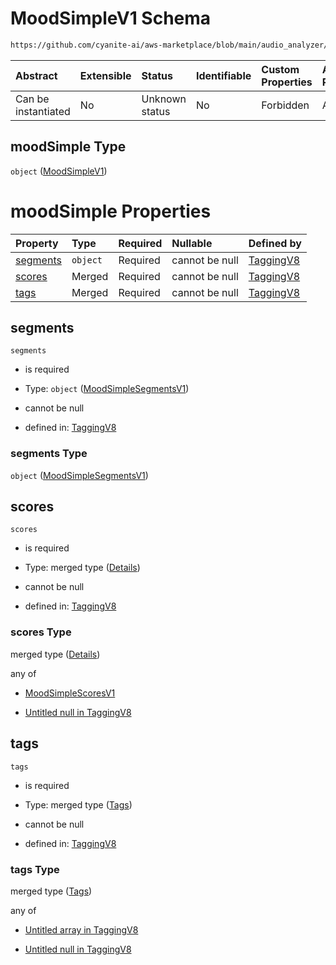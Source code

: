 # MoodSimpleV1 Schema

```txt
https://github.com/cyanite-ai/aws-marketplace/blob/main/audio_analyzer/schemes/marketplace_v1/schema/TaggingV8.schema.json#/properties/moodSimple
```



| Abstract            | Extensible | Status         | Identifiable | Custom Properties | Additional Properties | Access Restrictions | Defined In                                                                     |
| :------------------ | :--------- | :------------- | :----------- | :---------------- | :-------------------- | :------------------ | :----------------------------------------------------------------------------- |
| Can be instantiated | No         | Unknown status | No           | Forbidden         | Allowed               | none                | [TaggingV8.schema.json\*](../out/TaggingV8.schema.json "open original schema") |

## moodSimple Type

`object` ([MoodSimpleV1](taggingv8-defs-moodsimplev1.md))

# moodSimple Properties

| Property              | Type     | Required | Nullable       | Defined by                                                                                                                                                                                                                       |
| :-------------------- | :------- | :------- | :------------- | :------------------------------------------------------------------------------------------------------------------------------------------------------------------------------------------------------------------------------- |
| [segments](#segments) | `object` | Required | cannot be null | [TaggingV8](taggingv8-defs-moodsimplesegmentsv1.md "https://github.com/cyanite-ai/aws-marketplace/blob/main/audio_analyzer/schemes/marketplace_v1/schema/TaggingV8.schema.json#/$defs/MoodSimpleV1/properties/segments")         |
| [scores](#scores)     | Merged   | Required | cannot be null | [TaggingV8](taggingv8-defs-moodsimplev1-properties-scores.md "https://github.com/cyanite-ai/aws-marketplace/blob/main/audio_analyzer/schemes/marketplace_v1/schema/TaggingV8.schema.json#/$defs/MoodSimpleV1/properties/scores") |
| [tags](#tags)         | Merged   | Required | cannot be null | [TaggingV8](taggingv8-defs-moodsimplev1-properties-tags.md "https://github.com/cyanite-ai/aws-marketplace/blob/main/audio_analyzer/schemes/marketplace_v1/schema/TaggingV8.schema.json#/$defs/MoodSimpleV1/properties/tags")     |

## segments



`segments`

* is required

* Type: `object` ([MoodSimpleSegmentsV1](taggingv8-defs-moodsimplesegmentsv1.md))

* cannot be null

* defined in: [TaggingV8](taggingv8-defs-moodsimplesegmentsv1.md "https://github.com/cyanite-ai/aws-marketplace/blob/main/audio_analyzer/schemes/marketplace_v1/schema/TaggingV8.schema.json#/$defs/MoodSimpleV1/properties/segments")

### segments Type

`object` ([MoodSimpleSegmentsV1](taggingv8-defs-moodsimplesegmentsv1.md))

## scores



`scores`

* is required

* Type: merged type ([Details](taggingv8-defs-moodsimplev1-properties-scores.md))

* cannot be null

* defined in: [TaggingV8](taggingv8-defs-moodsimplev1-properties-scores.md "https://github.com/cyanite-ai/aws-marketplace/blob/main/audio_analyzer/schemes/marketplace_v1/schema/TaggingV8.schema.json#/$defs/MoodSimpleV1/properties/scores")

### scores Type

merged type ([Details](taggingv8-defs-moodsimplev1-properties-scores.md))

any of

* [MoodSimpleScoresV1](taggingv8-defs-moodsimplescoresv1.md "check type definition")

* [Untitled null in TaggingV8](taggingv8-defs-moodsimplev1-properties-scores-anyof-1.md "check type definition")

## tags



`tags`

* is required

* Type: merged type ([Tags](taggingv8-defs-moodsimplev1-properties-tags.md))

* cannot be null

* defined in: [TaggingV8](taggingv8-defs-moodsimplev1-properties-tags.md "https://github.com/cyanite-ai/aws-marketplace/blob/main/audio_analyzer/schemes/marketplace_v1/schema/TaggingV8.schema.json#/$defs/MoodSimpleV1/properties/tags")

### tags Type

merged type ([Tags](taggingv8-defs-moodsimplev1-properties-tags.md))

any of

* [Untitled array in TaggingV8](taggingv8-defs-moodsimplev1-properties-tags-anyof-0.md "check type definition")

* [Untitled null in TaggingV8](taggingv8-defs-moodsimplev1-properties-tags-anyof-1.md "check type definition")
